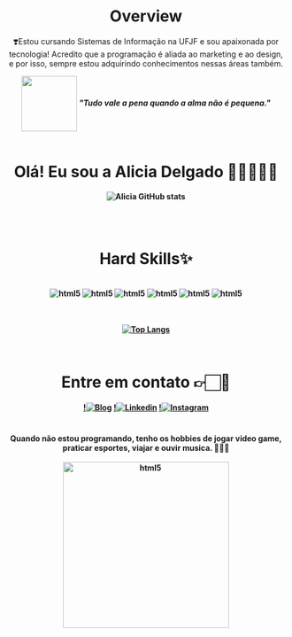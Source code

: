 
<div align="center">
 <h1 align="center"> Overview </h1>

<p>❣️Estou cursando Sistemas de Informação na UFJF e sou apaixonada por tecnologia! Acredito que a programação é aliada ao marketing e ao design, e por isso, sempre estou adquirindo conhecimentos nessas áreas também.</p>


<img align="center" src="https://media4.giphy.com/media/t4cCKrEkociVYDJrrr/giphy.gif?cid=ecf05e47atfpg3hv5oml0sya59azrepjprxuuw7pe936uecw&ep=v1_gifs_search&rid=giphy.gif&ct=g" width="100"> 
<em><b><b>"Tudo vale a pena quando a alma não é pequena."</b></em>

 <div/>

<div align="center" style="display: inline_block"><br/>
<h1 align="center"> Olá! Eu sou a Alicia Delgado 🖐🏻👩🏻‍💻</h1>

![Alicia GitHub stats](https://github-readme-stats.vercel.app/api?username=aliciadelg23&show_icons=true&theme=synthwave)
</div> <br/> <br>


 <h1 align="center"> Hard Skills✨</h1>


<div align="center" style="display: inline_block"><br/>
<img alt="html5"src="https://img.shields.io/badge/Python-3776AB?style=for-the-badge&logo=python&logoColor=white">
<img alt="html5"src="https://img.shields.io/badge/React-20232A?style=for-the-badge&logo=react&logoColor=61DAFB">
<img alt="html5"src="https://img.shields.io/badge/React_Native-20232A?style=for-the-badge&logo=react&logoColor=61DAFB">
<img alt="html5"src="https://img.shields.io/badge/JavaScript-F7DF1E?style=for-the-badge&logo=javascript&logoColor=black">
<img alt="html5"src="https://img.shields.io/badge/HTML5-E34F26?style=for-the-badge&logo=html5&logoColor=white">
 <img alt="html5" src="https://img.shields.io/badge/Wordpress-21759B?style=for-the-badge&logo=wordpress&logoColor=white"
<br>  
<br>  
<br>  
<br>  
   
[![Top Langs](https://github-readme-stats.vercel.app/api/top-langs/?username=aliciadelg23)](https://github.com/anuraghazra/github-readme-stats)

</div> <br/>

 <h1 align="center"> Entre em contato 👉🏻📱</h1>


<div align="center"> 
  
[!![Blog](https://img.shields.io/badge/website-000000?style=for-the-badge&logo=About.me&logoColor=white)](https://aliciadelgado.carrd.co/)
[!![Linkedin](https://img.shields.io/badge/LinkedIn-0077B5?style=for-the-badge&logo=linkedin&logoColor=white
)](https://www.linkedin.com/in/alicia-delgado23/)
[!![Instagram](https://img.shields.io/badge/Instagram-E4405F?style=for-the-badge&logo=instagram&logoColor=white
)](https://www.instagram.com/aliciadelg_/)
</div>


 <h1 align="center">  </h1>
<div >
Quando não estou programando, tenho os hobbies de jogar video game, praticar esportes, viajar e ouvir musica. 🍻🍔🌊 <br>


<br/>
<img align="center" width="300" alt="html5"src="https://cdn.discordapp.com/attachments/1084655721053962240/1178154167047557151/41965b32-9fdf-4d04-9a77-5f97ae88c0ce.jpeg?ex=65751c92&is=6562a792&hm=8bc58bb2fe1e7935d034d77cf146a4a25158d038fd490967fccd59cb84781b37&)">
</div> <br/>
